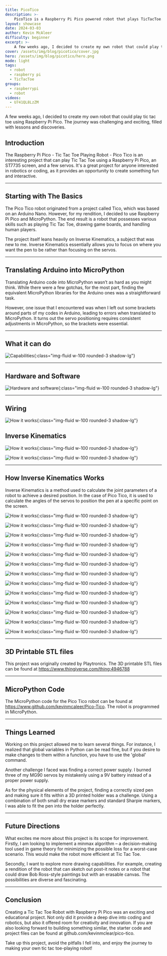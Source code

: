 ```yaml
---
title: PicoTico
description: >- 
    PicoTico is a Raspberry Pi Pico powered robot that plays TicTacToe. I
layout: showcase
date: 2024-03-03
author: Kevin McAleer
difficulty: beginner
excerpt: >-
    A few weeks ago, I decided to create my own robot that could play tic tac toe using Raspberry Pi Pico
cover: /assets/img/blog/picotico/cover.jpg
hero: /assets/img/blog/picotico/hero.png
mode: light
tags:
  - robot
  - raspberry pi
  - TicTacToe
groups:
  - raspberrypi
  - robot
videos:
  - U741QL8LzZM
---
```


A few weeks ago, I decided to create my own robot that could play tic tac toe using Raspberry Pi Pico. The journey was challenging and exciting, filled with lessons and discoveries.

## Introduction

The Raspberry Pi Pico - Tic Tac Toe Playing Robot - Pico Tico is an interesting project that can play Tic Tac Toe using a Raspberry Pi Pico, an ST7735 screen, and a few servos. It's a great project for anyone interested in robotics or coding, as it provides an opportunity to create something fun and interactive.

---

## Starting with The Basics

The Pico Tico robot originated from a project called Tico, which was based on an Arduino Nano. However, for my rendition, I decided to use Raspberry Pi Pico and MicroPython. The end result is a robot that possesses various skills such as playing Tic Tac Toe, drawing game boards, and handling human players.

The project itself leans heavily on Inverse Kinematics, a subject that was new to me. Inverse Kinematics essentially allows you to focus on where you want the pen to be rather than focusing on the servos.

---

## Translating Arduino into MicroPython

Translating Arduino code into MicroPython wasn’t as hard as you might think. While there were a few gotchas, for the most part, finding the equivalent MicroPython libraries for the Arduino ones was a straightforward task.

However, one issue that I encountered was when I left out some brackets around parts of my codes in Arduino, leading to errors when translated to MicroPython. It turns out the servo positioning requires consistent adjustments in MicroPython, so the brackets were essential.

---

## What it can do

![Capabilities](/assets/img/blog/picotico/picotico01.jpg){:class="img-fluid w-100 rounded-3 shadow-lg"}

---

## Hardware and Software

![Hardware and software](/assets/img/blog/picotico/picotico02.jpg){:class="img-fluid w-100 rounded-3 shadow-lg"}

---

## Wiring

![How it works](/assets/img/blog/picotico/picotico03.jpg){:class="img-fluid w-100 rounded-3 shadow-lg"}

## Inverse Kinematics

![How it works](/assets/img/blog/picotico/picotico04.jpg){:class="img-fluid w-100 rounded-3 shadow-lg"}

![How it works](/assets/img/blog/picotico/picotico05.jpg){:class="img-fluid w-100 rounded-3 shadow-lg"}

---

## How Inverse Kinematics Works

Inverse Kinematics is a method used to calculate the joint parameters of a robot to achieve a desired position. In the case of Pico Tico, it is used to calculate the angles of the servos to position the pen at a specific point on the screen.

![How it works](/assets/img/blog/picotico/picotico06.jpg){:class="img-fluid w-100 rounded-3 shadow-lg"}

![How it works](/assets/img/blog/picotico/picotico07.jpg){:class="img-fluid w-100 rounded-3 shadow-lg"}

![How it works](/assets/img/blog/picotico/picotico08.jpg){:class="img-fluid w-100 rounded-3 shadow-lg"}

![How it works](/assets/img/blog/picotico/picotico09.jpg){:class="img-fluid w-100 rounded-3 shadow-lg"}

![How it works](/assets/img/blog/picotico/picotico10.jpg){:class="img-fluid w-100 rounded-3 shadow-lg"}

![How it works](/assets/img/blog/picotico/picotico11.jpg){:class="img-fluid w-100 rounded-3 shadow-lg"}

![How it works](/assets/img/blog/picotico/picotico12.jpg){:class="img-fluid w-100 rounded-3 shadow-lg"}

![How it works](/assets/img/blog/picotico/picotico13.jpg){:class="img-fluid w-100 rounded-3 shadow-lg"}

![How it works](/assets/img/blog/picotico/picotico14.jpg){:class="img-fluid w-100 rounded-3 shadow-lg"}

![How it works](/assets/img/blog/picotico/picotico15.jpg){:class="img-fluid w-100 rounded-3 shadow-lg"}

![How it works](/assets/img/blog/picotico/picotico16.jpg){:class="img-fluid w-100 rounded-3 shadow-lg"}

![How it works](/assets/img/blog/picotico/picotico17.jpg){:class="img-fluid w-100 rounded-3 shadow-lg"}

![How it works](/assets/img/blog/picotico/picotico18.jpg){:class="img-fluid w-100 rounded-3 shadow-lg"}

---

## 3D Printable STL files

This project was originally created by Playtronics. The 3D printable STL files can be found at <https://www.thingiverse.com/thing:4946788>

---

## MicroPython Code

The MicroPython code for the Pico Tico robot can be found at <https://www.github.com/kevinmcaleer/Pico-Tico>. The robot is programmed in MicroPython.

---

## Things Learned

Working on this project allowed me to learn several things. For instance, I realized that global variables in Python can be read fine, but if you desire to make changes to them within a function, you have to use the 'global' command. 

Another challenge I faced was finding a correct power supply. I burned three of my MG90 servos by mistakenly using a 9V battery instead of a proper power supply.

As for the physical elements of the project, finding a correctly sized pen and making sure it fits within a 3D printed holder was a challenge. Using a combination of both small dry erase markers and standard Sharpie markers, I was able to fit the pen into the holder perfectly.

---

## Future Directions

What excites me more about this project is its scope for improvement. Firstly, I am looking to implement a minmax algorithm – a decision-making tool used in game theory for minimizing the possible loss for a worst-case scenario. This would make the robot more efficient at Tic Tac Toe.

Secondly, I want to explore more drawing capabilities. For example, creating a rendition of the robot that can sketch out post-it notes or a robot that could draw Bob Ross-style paintings but with an erasable canvas. The possibilities are diverse and fascinating.

---

## Conclusion

Creating a Tic Tac Toe Robot with Raspberry Pi Pico was an exciting and educational project. Not only did it provide a deep dive into coding and robotics, but also it offered room for creativity and innovation. If you are also looking forward to building something similar, the starter code and project files can be found at github.com/kevinmclear/pico-tico.

Take up this project, avoid the pitfalls I fell into, and enjoy the journey to making your own tic tac toe-playing robot!
